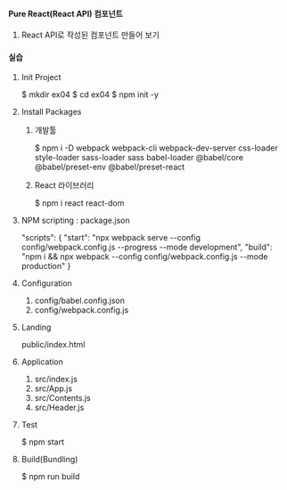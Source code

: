 #### Pure React(React API) 컴포넌트
1. React API로 작성된 컴포넌트 만들어 보기


#### 실습
1. Init Project

    $ mkdir ex04
    $ cd ex04
    $ npm init -y 

2. Install Packages
   
   1) 개발툴
   
        $ npm i -D webpack webpack-cli webpack-dev-server css-loader style-loader sass-loader sass babel-loader @babel/core @babel/preset-env @babel/preset-react

   2) React 라이브러리

        $ npm i react react-dom


3. NPM scripting : package.json

    "scripts": {
        "start": "npx webpack serve --config config/webpack.config.js --progress --mode development",
        "build": "npm i && npx webpack --config config/webpack.config.js --mode production"
    } 

4. Configuration

    1) config/babel.config.json
    2) config/webpack.config.js

5. Landing

    public/index.html

6. Application
    
    1) src/index.js
    2) src/App.js
    3) src/Contents.js
    4) src/Header.js
   
1. Test

    $ npm start

2. Build(Bundling)

    $ npm run build
